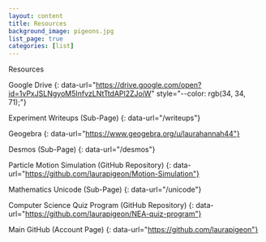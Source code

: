 ```yaml
---
layout: content
title: Resources
background_image: pigeons.jpg
list_page: true
categories: [list]
---
```


Resources

Google Drive
{: data-url="https://drive.google.com/open?id=1vPxJSLNgyoM5InfvzLNtTtdAPl2ZJoiW" style="--color: rgb(34, 34, 71);"}

Experiment Writeups (Sub-Page)
{: data-url="/writeups"}

Geogebra
{: data-url="https://www.geogebra.org/u/laurahannah44"}

Desmos (Sub-Page)
{: data-url="/desmos"}

Particle Motion Simulation (GitHub Repository)
{: data-url="https://github.com/laurapigeon/Motion-Simulation"}

Mathematics Unicode (Sub-Page)
{: data-url="/unicode"}

Computer Science Quiz Program (GitHub Repository)
{: data-url="https://github.com/laurapigeon/NEA-quiz-program"}

Main GitHub (Account Page)
{: data-url="https://github.com/laurapigeon"}
